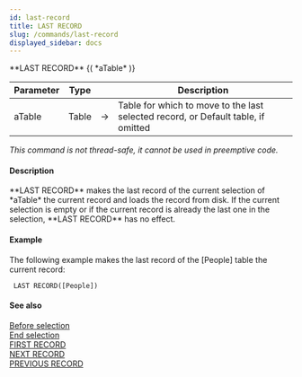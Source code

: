 ```yaml
---
id: last-record
title: LAST RECORD
slug: /commands/last-record
displayed_sidebar: docs
---
```


<!--REF #_command_.LAST RECORD.Syntax-->**LAST RECORD** {( *aTable* )}<!-- END REF-->
<!--REF #_command_.LAST RECORD.Params-->
| Parameter | Type |  | Description |
| --- | --- | --- | --- |
| aTable | Table | &#8594;  | Table for which to move to the last selected record, or Default table, if omitted |

<!-- END REF-->

*This command is not thread-safe, it cannot be used in preemptive code.*


#### Description 

<!--REF #_command_.LAST RECORD.Summary-->**LAST RECORD** makes the last record of the current selection of *aTable* the current record and loads the record from disk.<!-- END REF--> If the current selection is empty or if the current record is already the last one in the selection, **LAST RECORD** has no effect.

#### Example 

The following example makes the last record of the \[People\] table the current record:

```4d
 LAST RECORD([People])
```

#### See also 

[Before selection](before-selection.md)  
[End selection](end-selection.md)  
[FIRST RECORD](first-record.md)  
[NEXT RECORD](next-record.md)  
[PREVIOUS RECORD](previous-record.md)  